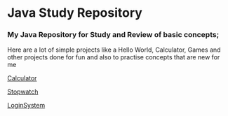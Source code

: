 # Java Study Repository

### My Java Repository for Study and Review of basic concepts;

Here are a lot of simple projects like a Hello World, Calculator, Games and other projects done for fun and also to practise concepts that are new for me

[Calculator](https://github.com/victor-reghini/java_study/tree/main/Calculator)

[Stopwatch](https://github.com/victor-reghini/java_study/tree/main/Stopwatch)

[LoginSystem](https://github.com/victor-reghini/java_study/tree/main/LoginSystem)
